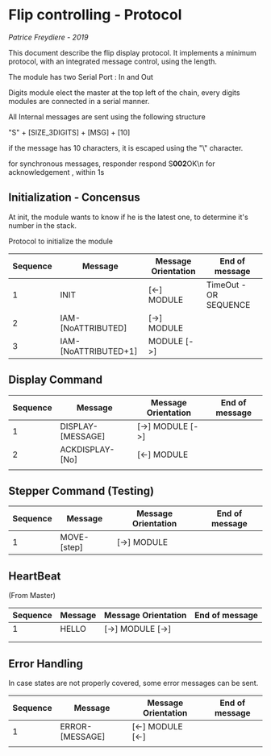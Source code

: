# Flip controlling - Protocol

*Patrice Freydiere - 2019*



This document describe the flip display protocol. It implements a minimum protocol, with an integrated message control, using the length.



The module has two Serial Port : In and Out



Digits module elect the master at the top left of the chain, every digits modules are connected in a serial manner.



All Internal messages are sent using the following structure

"S" + [SIZE_3DIGITS] + [MSG] + [10]

if the message has 10 characters, it is escaped using the "\\" character. 

for synchronous messages, responder respond S**002**OK\n for acknowledgement , within 1s







## Initialization - Concensus

At init, the module wants to know if he is the latest one, to determine it's number in the stack.



Protocol to initialize the module

| Sequence | Message              | Message Orientation | End of message        |
| -------- | -------------------- | ------------------- | --------------------- |
| 1        | INIT                 | [<-] MODULE         | TimeOut - OR SEQUENCE |
| 2        | IAM-[NoATTRIBUTED]   | [->] MODULE         |                       |
| 3        | IAM-[NoATTRIBUTED+1] | MODULE [->]         |                       |



## Display Command

| Sequence | Message           | Message Orientation | End of message |
| -------- | ----------------- | ------------------- | -------------- |
| 1        | DISPLAY-[MESSAGE] | [->] MODULE [->]    |                |
| 2        | ACKDISPLAY-[No]   | [<-] MODULE         |                |
|          |                   |                     |                |

## Stepper Command (Testing)

| Sequence | Message     | Message Orientation | End of message |
| -------- | ----------- | ------------------- | -------------- |
| 1        | MOVE-[step] | [->] MODULE         |                |

## HeartBeat

(From Master)



| Sequence | Message | Message Orientation | End of message |
| -------- | ------- | ------------------- | -------------- |
| 1        | HELLO   | [->] MODULE [->]    |                |
|          |         |                     |                |
|          |         |                     |                |



## Error Handling

In case states are not properly covered, some error messages can be sent.



| Sequence | Message         | Message Orientation | End of message |
| -------- | --------------- | ------------------- | -------------- |
| 1        | ERROR-[MESSAGE] | [<-] MODULE [<-]    |                |
|          |                 |                     |                |